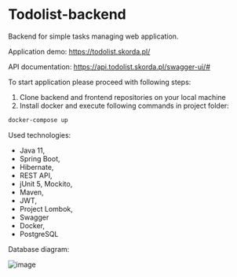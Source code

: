 # Todolist-backend
Backend for simple tasks managing web application.

Application demo:
https://todolist.skorda.pl/

API documentation:
https://api.todolist.skorda.pl/swagger-ui/#

To start application please proceed with following steps:
1. Clone backend and frontend repositories on your local machine
2. Install docker and execute following commands in project folder:

  ```bash
  docker-compose up
  ```

Used technologies: 
- Java 11,
- Spring Boot, 
- Hibernate, 
- REST API,  
- jUnit 5, Mockito,
- Maven,
- JWT, 
- Project Lombok,
- Swagger
- Docker,
- PostgreSQL 

Database diagram:

![image](https://user-images.githubusercontent.com/40803242/160156558-2d43744c-4416-4ac9-9749-fda5f8bd5c6d.png)
